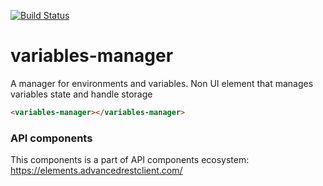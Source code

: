 [![Build Status](https://travis-ci.org/advanced-rest-client/api-url-data-model.svg?branch=stage)](https://travis-ci.org/advanced-rest-client/variables-manager)

# variables-manager

A manager for environments and variables. Non UI element that manages variables state and handle storage

```html
<variables-manager></variables-manager>
```

### API components

This components is a part of API components ecosystem: https://elements.advancedrestclient.com/
